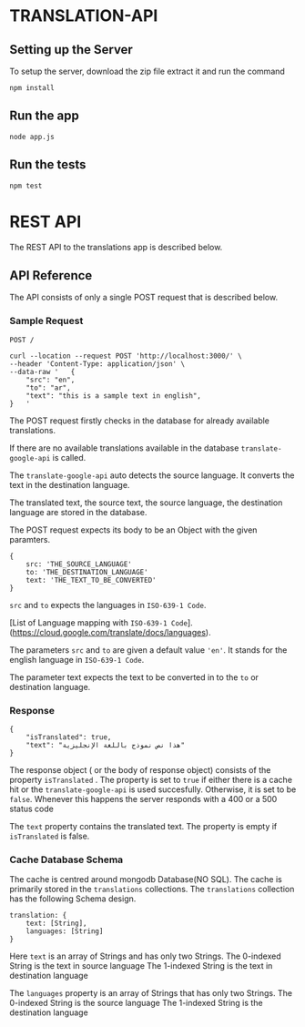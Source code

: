# TRANSLATION-API

## Setting up the Server
To setup the server, download the zip file extract it and run the command

    npm install

## Run the app

    node app.js

## Run the tests

    npm test

# REST API

The REST API to the translations app is described below.

## API Reference

The API consists of only a single POST request that is described below.

### Sample Request

`POST /`

    curl --location --request POST 'http://localhost:3000/' \
    --header 'Content-Type: application/json' \
    --data-raw '   {
	    "src": "en",
	    "to": "ar",
	    "text": "this is a sample text in english",
    }	'

The POST request firstly checks in the database for already available translations.

If there are no available translations available in the database `translate-google-api` is called.

The `translate-google-api` auto detects the source language.
It converts the text in the destination language.

The translated text, the source text, the source language, the destination language are stored in the database.

The POST request expects its body to be an Object with the given paramters.

    {
        src: 'THE_SOURCE_LANGUAGE'
        to: 'THE_DESTINATION_LANGUAGE'
        text: 'THE_TEXT_TO_BE_CONVERTED'
    }

`src` and `to` expects the languages in `ISO-639-1 Code`.

[List of Language mapping with `ISO-639-1 Code`].(https://cloud.google.com/translate/docs/languages).

The parameters `src` and `to` are given a default value `'en'`.
It stands for the english language in `ISO-639-1 Code`.

The parameter text expects the text to be converted in to the `to` or destination language.

### Response

    {
        "isTranslated": true,
        "text": "هذا نص نموذج باللغة الإنجليزية"
    }

The response object ( or the body of response object) consists of the property `isTranslated` .
The property is set to `true` if either there is a cache hit or the `translate-google-api` is used succesfully.
Otherwise, it is set to be `false`.
Whenever this happens the server responds with a 400 or a 500 status code

The `text` property contains the translated text.
The property is empty if `isTranslated` is false.

### Cache Database Schema

The cache is centred around mongodb Database(NO SQL).
The cache is primarily stored in the `translations` collections.
The `translations` collection has the following Schema design.

    translation: {
        text: [String],
        languages: [String]
    }
Here `text` is an array of Strings and has only two Strings.
The 0-indexed String is the text in source language 
The 1-indexed String is the text in destination language

The `languages` property is an array of Strings that has only two Strings.
The 0-indexed String is the source language 
The 1-indexed String is the destination language

